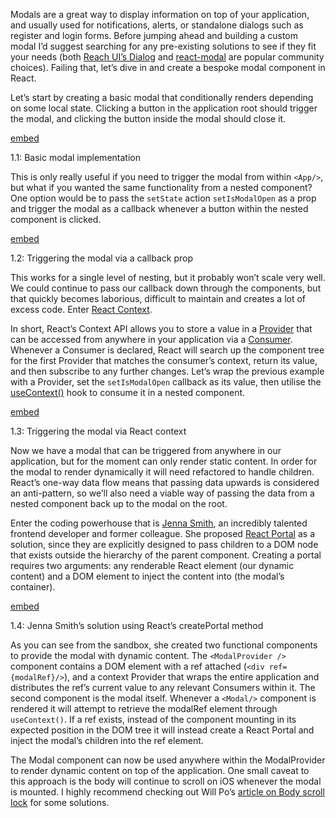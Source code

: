 
Modals are a great way to display information on top of your application, and usually used for notifications, alerts, or standalone dialogs such as register and login forms. Before jumping ahead and building a custom modal I’d suggest searching for any pre-existing solutions to see if they fit your needs (both [Reach UI’s Dialog](https://reacttraining.com/reach-ui/dialog/) and [react-modal](http://reactcommunity.org/react-modal/) are popular community choices). Failing that, let’s dive in and create a bespoke modal component in React.


Let’s start by creating a basic modal that conditionally renders depending on some local state. Clicking a button in the application root should trigger the modal, and clicking the button inside the modal should close it.


[embed](https://codesandbox.io/embed/zen-pare-76gl3?autoresize=1&fontsize=14&hidenavigation=1&theme=dark&view=preview)


1.1: Basic modal implementation


This is only really useful if you need to trigger the modal from within `<App/>`, but what if you wanted the same functionality from a nested component? One option would be to pass the `setState` action `setIsModalOpen` as a prop and trigger the modal as a callback whenever a button within the nested component is clicked.


[embed](https://codesandbox.io/embed/peaceful-bardeen-7jexx?autoresize=1&fontsize=14&hidenavigation=1&theme=dark&view=preview)


1.2: Triggering the modal via a callback prop


This works for a single level of nesting, but it probably won’t scale very well. We could continue to pass our callback down through the components, but that quickly becomes laborious, difficult to maintain and creates a lot of excess code. Enter [React Context](https://reactjs.org/docs/context.html).


In short, React’s Context API allows you to store a value in a [Provider](https://reactjs.org/docs/context.html#contextprovider) that can be accessed from anywhere in your application via a [Consumer](https://reactjs.org/docs/context.html#contextconsumer). Whenever a Consumer is declared, React will search up the component tree for the first Provider that matches the consumer’s context, return its value, and then subscribe to any further changes. Let’s wrap the previous example with a Provider, set the `setIsModalOpen` callback as its value, then utilise the [useContext()](https://reactjs.org/docs/hooks-reference.html#usecontext) hook to consume it in a nested component.


[embed](https://codesandbox.io/embed/sweet-brown-yn44i?autoresize=1&fontsize=14&hidenavigation=1&theme=dark&view=preview)


1.3: Triggering the modal via React context


Now we have a modal that can be triggered from anywhere in our application, but for the moment can only render static content. In order for the modal to render dynamically it will need refactored to handle children. React’s one-way data flow means that passing data upwards is considered an anti-pattern, so we’ll also need a viable way of passing the data from a nested component back up to the modal on the root.


Enter the coding powerhouse that is [Jenna Smith](https://twitter.com/jjenzz), an incredibly talented frontend developer and former colleague. She proposed [React Portal](https://reactjs.org/docs/portals.html) as a solution, since they are explicitly designed to pass children to a DOM node that exists outside the hierarchy of the parent component. Creating a portal requires two arguments: any renderable React element (our dynamic content) and a DOM element to inject the content into (the modal’s container).


[embed](https://codesandbox.io/embed/7w6mq72l2q?autoresize=1&fontsize=14&hidenavigation=1&theme=dark&view=preview)


1.4: Jenna Smith’s solution using React’s createPortal method


As you can see from the sandbox, she created two functional components to provide the modal with dynamic content. The `<ModalProvider />` component contains a DOM element with a ref attached (`<div ref={modalRef}/>`), and a context Provider that wraps the entire application and distributes the ref’s current value to any relevant Consumers within it. The second component is the modal itself. Whenever a `<Modal/>` component is rendered it will attempt to retrieve the modalRef element through `useContext()`. If a ref exists, instead of the component mounting in its expected position in the DOM tree it will instead create a React Portal and inject the modal’s children into the ref element.


The Modal component can now be used anywhere within the ModalProvider to render dynamic content on top of the application. One small caveat to this approach is the body will continue to scroll on iOS whenever the modal is mounted. I highly recommend checking out Will Po’s [article on Body scroll lock](https://medium.com/jsdownunder/locking-body-scroll-for-all-devices-22def9615177) for some solutions.

